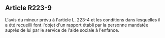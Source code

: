 ## Article R223-9

L'avis du mineur prévu à l'article L. 223-4 et les conditions dans lesquelles il a été recueilli font l'objet d'un
rapport établi par la personne mandatée auprès de lui par le service de l'aide sociale à l'enfance.

